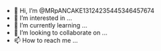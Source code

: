 - 👋 Hi, I’m @MRpANCAKE13124235445346457674
- 👀 I’m interested in ...
- 🌱 I’m currently learning ...
- 💞️ I’m looking to collaborate on ...
- 📫 How to reach me ...

<!---
MRpANCAKE13124235445346457674/MRpANCAKE13124235445346457674 is a ✨ special ✨ repository because its `README.md` (this file) appears on your GitHub profile.
You can click the Preview link to take a look at your changes.
--->
